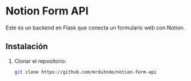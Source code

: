 # Notion Form API

Este es un backend en Flask que conecta un formulario web con Notion.

## Instalación

1. Clonar el repositorio:
   ```sh
   git clone https://github.com/mrdu3nde/notion-form-api